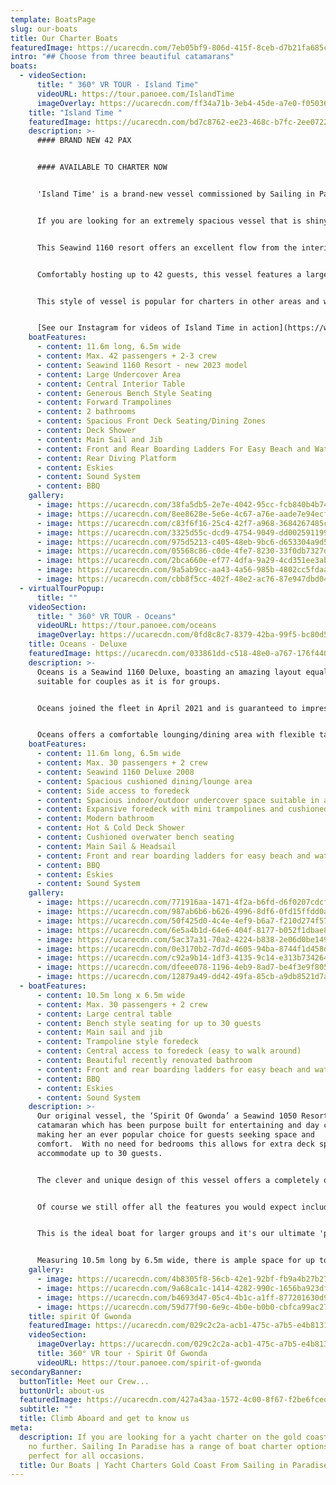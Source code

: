 ```yaml
---
template: BoatsPage
slug: our-boats
title: Our Charter Boats
featuredImage: https://ucarecdn.com/7eb05bf9-806d-415f-8ceb-d7b21fa685ce/
intro: "## Choose from three beautiful catamarans"
boats:
  - videoSection:
      title: " 360° VR TOUR - Island Time"
      videoURL: https://tour.panoee.com/IslandTime
      imageOverlay: https://ucarecdn.com/ff34a71b-3eb4-45de-a7e0-f050365a7411/
    title: "Island Time "
    featuredImage: https://ucarecdn.com/bd7c8762-ee23-468c-b7fc-2ee0722ea36a/-/crop/4619x3303/355,355/-/preview/
    description: >-
      #### BRAND NEW 42 PAX


      #### AVAILABLE TO CHARTER NOW


      'Island Time' is a brand-new vessel commissioned by Sailing in Paradise and the ultimate day charter/event boat for larger groups.   


      I﻿f you are looking for an extremely spacious vessel that is shiny, new  and guaranteed to impress your guests then 'Island Time' is the perfect choice.  


      This Seawind 1160 resort offers an excellent flow from the interior to exterior spaces making her perfect for events, parties and larger family groups.    


      Comfortably hosting up to 42 guests, this vessel features a large, shaded, indoor space with central island table and wrap around interior bench seating.   On the front deck, guests will enjoy a spacious area with trampolines and unique forward seating/table zones.    


      This style of vessel is popular for charters in other areas and we are delighted to be welcoming the Seawind 1160 Resort to the Gold Coast Broadwater!  She is unrivalled on the Gold Coast if you are looking for a sailing catamaran with style and space.  


      [S﻿ee our Instagram for videos of Island Time in action](https://www.instagram.com/stories/highlights/18039461704595777/)
    boatFeatures:
      - content: 11.6m long, 6.5m wide
      - content: M﻿ax. 4﻿2 passengers + 2-3 crew
      - content: S﻿eawind 1160 Resort - new 2023 model
      - content: L﻿arge Undercover Area
      - content: Central Interior Table
      - content: Generous B﻿ench Style Seating
      - content: F﻿orward Trampolines
      - content: 2﻿ bathrooms
      - content: Spacious Front Deck Seating/Dining Zones
      - content: D﻿eck Shower
      - content: M﻿ain Sail and Jib
      - content: Front and Rear Boarding Ladders For Easy Beach and Water Access
      - content: R﻿ear Diving Platform
      - content: E﻿skies
      - content: S﻿ound System
      - content: B﻿BQ
    gallery:
      - image: https://ucarecdn.com/38fa5db5-2e7e-4042-95cc-fcb840b4b744/
      - image: https://ucarecdn.com/8ee8628e-5e6e-4c67-a76e-aade7e94ecf0/
      - image: https://ucarecdn.com/c83f6f16-25c4-42f7-a968-3684267485cf/
      - image: https://ucarecdn.com/3325d55c-dcd9-4754-9049-dd0025911992/
      - image: https://ucarecdn.com/975d5213-c405-48eb-9bc6-d653304a9d5b/
      - image: https://ucarecdn.com/05568c86-c0de-4fe7-8230-33f0db7327dd/
      - image: https://ucarecdn.com/2bca660e-ef77-4dfa-9a29-4cd351ee3ab9/
      - image: https://ucarecdn.com/9a5ab9cc-aa43-4a56-985b-4802cc5fdaad/
      - image: https://ucarecdn.com/cbb8f5cc-402f-48e2-ac76-87e947dbd041/
  - virtualTourPopup:
      title: ""
    videoSection:
      title: " 360° VR TOUR - Oceans"
      videoURL: https://tour.panoee.com/oceans
      imageOverlay: https://ucarecdn.com/0fd8c8c7-8379-42ba-99f5-bc80d5be70c2/
    title: Oceans - Deluxe
    featuredImage: https://ucarecdn.com/033861dd-c518-48e0-a767-176f44073284/
    description: >-
      Oceans is a Seawind 1160 Deluxe, boasting an amazing layout equally
      suitable for couples as it is for groups. 


      Oceans joined the fleet in April 2021 and is guaranteed to impress.    With a maximum guest capacity of 30, Oceans delivers the space required for your group without sacrificing any of the creature comforts.  


      Oceans offers a comfortable lounging/dining area with flexible table configuration.   The undercover space is a delightful indoor, outdoor zone that will provide comfort in any weather.   The cushioned overwater bench seating and BBQ area is a beautiful place to chill and watch the world sail by while not missing any of the action.   The foredeck is expansive, offering a combination of wide open deck space, mini trampolines and a cushioned relaxation area.    This vessel is ideal for more relaxed celebrations, families with older kids and corporate events.
    boatFeatures:
      - content: 11.6m long, 6.5m wide
      - content: M﻿ax. 30 passengers + 2 crew
      - content: Seawind 1160 Deluxe 2008
      - content: Spacious cushioned dining/lounge area
      - content: Side access to foredeck
      - content: Spacious indoor/outdoor undercover space suitable in all weather
      - content: Expansive foredeck with mini trampolines and cushioned relaxation area
      - content: Modern bathroom
      - content: Hot & Cold Deck Shower
      - content: Cushioned overwater bench seating
      - content: Main Sail & Headsail
      - content: Front and rear boarding ladders for easy beach and water access
      - content: BBQ
      - content: Eskies
      - content: Sound System
    gallery:
      - image: https://ucarecdn.com/771916aa-1471-4f2a-b6fd-d6f0207cdcf4/
      - image: https://ucarecdn.com/987ab6b6-b626-4996-8df6-0fd15ffdd0a3/-/preview/-/enhance/28/
      - image: https://ucarecdn.com/50f425d0-4c4e-4ef9-b6a7-f210d274f574/-/preview/-/enhance/14/
      - image: https://ucarecdn.com/6e5a4b1d-64e6-404f-8177-b052f1dbae8b/-/crop/1000x569/0,98/-/preview/
      - image: https://ucarecdn.com/5ac37a31-70a2-4224-b838-2e06d0be149c/
      - image: https://ucarecdn.com/0e3170b2-7d7d-4605-94ba-8744f1d458d9/
      - image: https://ucarecdn.com/c92a9b14-1df3-4135-9c14-e313b734264b/
      - image: https://ucarecdn.com/dfeee078-1196-4eb9-8ad7-be4f3e9f805a/-/crop/1120x1126/0,284/-/preview/
      - image: https://ucarecdn.com/12879a49-dd42-49fa-85cb-a9db8521d7a3/
  - boatFeatures:
      - content: 10.5m long x 6.5m wide
      - content: Max. 30 passengers + 2 crew
      - content: Large central table
      - content: Bench style seating for up to 30 guests
      - content: Main sail and jib
      - content: Trampoline style foredeck
      - content: Central access to foredeck (easy to walk around)
      - content: Beautiful recently renovated bathroom
      - content: Front and rear boarding ladders for easy beach and water access
      - content: BBQ
      - content: Eskies
      - content: Sound System
    description: >-
      Our original vessel, the ‘Spirit Of Gwonda’ a Seawind 1050 Resort sailing
      catamaran which has been purpose built for entertaining and day cruises
      making her an ever popular choice for guests seeking space and
      comfort.  With no need for bedrooms this allows for extra deck space to
      accommodate up to 30 guests.


      The clever and unique design of this vessel offers a completely open plan layout so your guests can interact with each other at all times whether inside or outside the vessel.  


      Of course we still offer all the features you would expect including the ever-popular front trampoline sections for soaking up the sun, generous inside bench seating with our largest undercover area and a central table, barbecue and renovated bathroom facilities.


      This is the ideal boat for larger groups and it's our ultimate 'party boat'.  Spirit of Gwonda is also wonderful for families with small children.  


      Measuring 10.5m long by 6.5m wide, there is ample space for up to 30 people (plus 2 crew), approx 60 square metres of deck space in fact.  You will be amazed at the room available inside this smooth and stable boat, making it ideal for social occasions of all kinds.
    gallery:
      - image: https://ucarecdn.com/4b8305f8-56cb-42e1-92bf-fb9a4b27b27e/
      - image: https://ucarecdn.com/9a68ca1c-1414-4282-990c-1656ba923df9/
      - image: https://ucarecdn.com/b4693d47-05c4-4b1c-a1ff-877201630d9d/
      - image: https://ucarecdn.com/59d77f90-6e9c-4b0e-b0b0-cbfca99ac273/
    title: spirit Of Gwonda
    featuredImage: https://ucarecdn.com/029c2c2a-acb1-475c-a7b5-e4b81312a9fb/
    videoSection:
      imageOverlay: https://ucarecdn.com/029c2c2a-acb1-475c-a7b5-e4b81312a9fb/
      title: 360° VR tour - Spirit Of Gwonda
      videoURL: https://tour.panoee.com/spirit-of-gwonda
secondaryBanner:
  buttonTitle: Meet our Crew...
  buttonUrl: about-us
  featuredImage: https://ucarecdn.com/427a43aa-1572-4c00-8f67-f2be6fced132/-/crop/5211x2779/223,254/-/preview/
  subtitle: ""
  title: Climb Aboard and get to know us
meta:
  description: If you are looking for a yacht charter on the gold coast then look
    no further. Sailing In Paradise has a range of boat charter options that are
    perfect for all occasions.
  title: Our Boats | Yacht Charters Gold Coast From Sailing in Paradise
---
```


